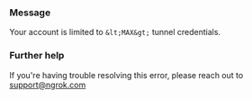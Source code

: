 
### Message
Your account is limited to `&lt;MAX&gt;` tunnel credentials.

### Further help
If you're having trouble resolving this error, please reach out to [support@ngrok.com](mailto:support@ngrok.com?subject=Help%20with%20ERR_NGROK_615)

